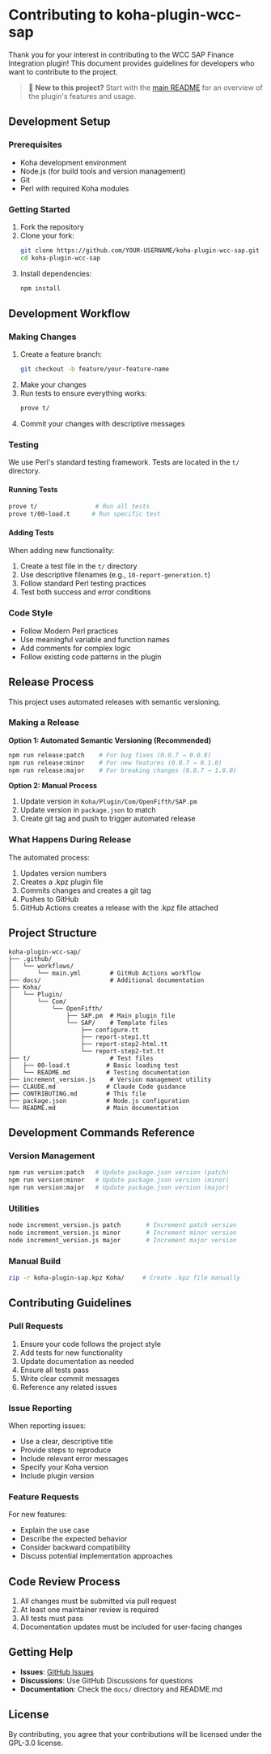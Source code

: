 # Contributing to koha-plugin-wcc-sap

Thank you for your interest in contributing to the WCC SAP Finance Integration plugin! This document provides guidelines for developers who want to contribute to the project.

> 📖 **New to this project?** Start with the [main README](README.md) for an overview of the plugin's features and usage.

## Development Setup

### Prerequisites

- Koha development environment
- Node.js (for build tools and version management)
- Git
- Perl with required Koha modules

### Getting Started

1. Fork the repository
2. Clone your fork:
   ```bash
   git clone https://github.com/YOUR-USERNAME/koha-plugin-wcc-sap.git
   cd koha-plugin-wcc-sap
   ```
3. Install dependencies:
   ```bash
   npm install
   ```

## Development Workflow

### Making Changes

1. Create a feature branch:
   ```bash
   git checkout -b feature/your-feature-name
   ```
2. Make your changes
3. Run tests to ensure everything works:
   ```bash
   prove t/
   ```
4. Commit your changes with descriptive messages

### Testing

We use Perl's standard testing framework. Tests are located in the `t/` directory.

#### Running Tests
```bash
prove t/                # Run all tests
prove t/00-load.t      # Run specific test
```

#### Adding Tests

When adding new functionality:

1. Create a test file in the `t/` directory
2. Use descriptive filenames (e.g., `10-report-generation.t`)
3. Follow standard Perl testing practices
4. Test both success and error conditions

### Code Style

- Follow Modern Perl practices
- Use meaningful variable and function names
- Add comments for complex logic
- Follow existing code patterns in the plugin

## Release Process

This project uses automated releases with semantic versioning.

### Making a Release

**Option 1: Automated Semantic Versioning (Recommended)**
```bash
npm run release:patch    # For bug fixes (0.0.7 → 0.0.8)
npm run release:minor    # For new features (0.0.7 → 0.1.0)
npm run release:major    # For breaking changes (0.0.7 → 1.0.0)
```

**Option 2: Manual Process**
1. Update version in `Koha/Plugin/Com/OpenFifth/SAP.pm`
2. Update version in `package.json` to match
3. Create git tag and push to trigger automated release

### What Happens During Release

The automated process:
1. Updates version numbers
2. Creates a .kpz plugin file
3. Commits changes and creates a git tag
4. Pushes to GitHub
5. GitHub Actions creates a release with the .kpz file attached

## Project Structure

```
koha-plugin-wcc-sap/
├── .github/
│   └── workflows/
│       └── main.yml        # GitHub Actions workflow
├── docs/                   # Additional documentation
├── Koha/
│   └── Plugin/
│       └── Com/
│           └── OpenFifth/
│               ├── SAP.pm  # Main plugin file
│               └── SAP/    # Template files
│                   ├── configure.tt
│                   ├── report-step1.tt
│                   ├── report-step2-html.tt
│                   └── report-step2-txt.tt
├── t/                      # Test files
│   ├── 00-load.t          # Basic loading test
│   └── README.md          # Testing documentation
├── increment_version.js    # Version management utility
├── CLAUDE.md              # Claude Code guidance
├── CONTRIBUTING.md        # This file
├── package.json           # Node.js configuration
└── README.md              # Main documentation
```

## Development Commands Reference

### Version Management
```bash
npm run version:patch   # Update package.json version (patch)
npm run version:minor   # Update package.json version (minor)
npm run version:major   # Update package.json version (major)
```

### Utilities
```bash
node increment_version.js patch       # Increment patch version
node increment_version.js minor       # Increment minor version
node increment_version.js major       # Increment major version
```

### Manual Build
```bash
zip -r koha-plugin-sap.kpz Koha/     # Create .kpz file manually
```

## Contributing Guidelines

### Pull Requests

1. Ensure your code follows the project style
2. Add tests for new functionality
3. Update documentation as needed
4. Ensure all tests pass
5. Write clear commit messages
6. Reference any related issues

### Issue Reporting

When reporting issues:
- Use a clear, descriptive title
- Provide steps to reproduce
- Include relevant error messages
- Specify your Koha version
- Include plugin version

### Feature Requests

For new features:
- Explain the use case
- Describe the expected behavior
- Consider backward compatibility
- Discuss potential implementation approaches

## Code Review Process

1. All changes must be submitted via pull request
2. At least one maintainer review is required
3. All tests must pass
4. Documentation updates must be included for user-facing changes

## Getting Help

- **Issues**: [GitHub Issues](https://github.com/openfifth/koha-plugin-wcc-sap/issues)
- **Discussions**: Use GitHub Discussions for questions
- **Documentation**: Check the `docs/` directory and README.md

## License

By contributing, you agree that your contributions will be licensed under the GPL-3.0 license.
